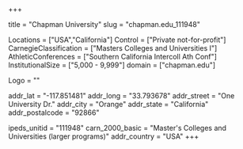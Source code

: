 
+++

title = "Chapman University"
slug = "chapman.edu_111948"

Locations = ["USA","California"]
Control = ["Private not-for-profit"]
CarnegieClassification = ["Masters Colleges and Universities I"]
AthleticConferences = ["Southern California Intercoll Ath Conf"]
InstitutionalSize = ["5,000 - 9,999"]
domain = ["chapman.edu"]

Logo = ""

addr_lat = "-117.851481"
addr_long = "33.793678"
addr_street = "One University Dr."
addr_city = "Orange"
addr_state = "California"
addr_postalcode = "92866"

ipeds_unitid = "111948"
carn_2000_basic = "Master's Colleges and Universities (larger programs)"
addr_country = "USA"
+++
    
